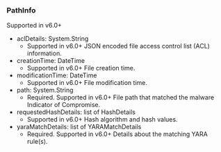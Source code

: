 ### PathInfo
Supported in v6.0+

- aclDetails: System.String
  - Supported in v6.0+
JSON encoded file access control list (ACL) information.
- creationTime: DateTime
  - Supported in v6.0+
File creation time.
- modificationTime: DateTime
  - Supported in v6.0+
File modification time.
- path: System.String
  - Required. Supported in v6.0+
File path that matched the malware Indicator of Compromise.
- requestedHashDetails: list of HashDetails
  - Supported in v6.0+
Hash algorithm and hash values.
- yaraMatchDetails: list of YARAMatchDetails
  - Required. Supported in v6.0+
Details about the matching YARA rule(s).
